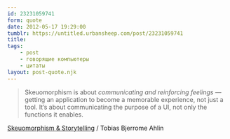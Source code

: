 ```yaml
---
id: 23231059741
form: quote
date: 2012-05-17 19:29:00
tumblr: https://untitled.urbansheep.com/post/23231059741
title: 
tags:
    - post
    - говорящие компьютеры
    - цитаты
layout: post-quote.njk
---
```


<blockquote>
Skeuomorphism is about <em>communicating and reinforcing feelings</em> — getting an application to become a memorable experience, not just a tool. It’s about communicating the purpose of a UI, not only the functions it enables.
</blockquote>

<a href="http://tobiasahlin.com/blog/skeumorphism-and-storytelling/">Skeuomorphism &amp; Storytelling</a> / Tobias Bjerrome Ahlin
